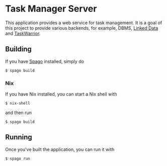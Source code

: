 # Task Manager Server

This application provides a web service for task management. It is a goal of
this project to provide various backends, for example, DBMS, [Linked Data](
https://www.w3.org/standards/semanticweb/data) and [TaskWarrior](
https://taskwarrior.org/).

## Building

If you have [Spago](https://github.com/purescript/spago) installed, simply do

    $ spago build

### Nix

If you have Nix installed, you can start a Nix shell with

    $ nix-shell

and then run

    $ spago build

## Running

Once you've built the application, you can run it with

    $ spago run
